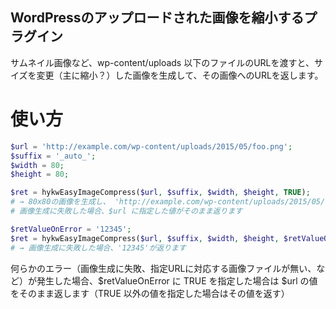 WordPressのアップロードされた画像を縮小するプラグイン
----------

サムネイル画像など、wp-content/uploads 以下のファイルのURLを渡すと、サイズを変更（主に縮小？）した画像を生成して、その画像へのURLを返します。

# 使い方

```php
$url = 'http://example.com/wp-content/uploads/2015/05/foo.png';
$suffix = '_auto_';
$width = 80;
$height = 80;

$ret = hykwEasyImageCompress($url, $suffix, $width, $height, TRUE);
# → 80x80の画像を生成し、 'http://example.com/wp-content/uploads/2015/05/foo_auto_.png'; が返ります
# 画像生成に失敗した場合、$url に指定した値がそのまま返ります

$retValueOnError = '12345';
$ret = hykwEasyImageCompress($url, $suffix, $width, $height, $retValueOnError);
# → 画像生成に失敗した場合、'12345'が返ります

```

何らかのエラー（画像生成に失敗、指定URLに対応する画像ファイルが無い、など）が発生した場合、$retValueOnError に TRUE を指定した場合は $url の値をそのまま返します（TRUE 以外の値を指定した場合はその値を返す）
